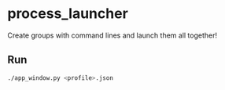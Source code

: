 # process_launcher
Create groups with command lines and launch them all together!

## Run

```bash
./app_window.py <profile>.json
```
